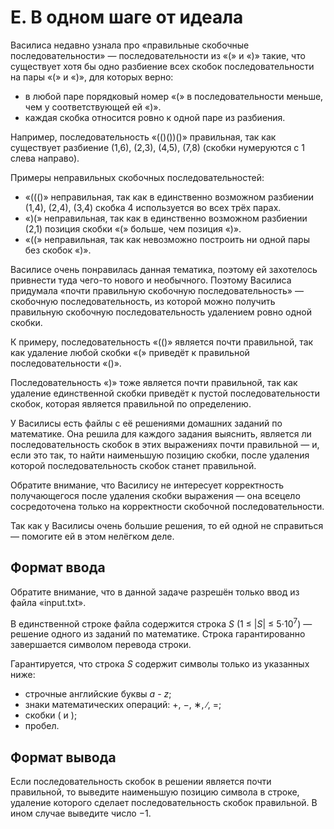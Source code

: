 # E. В одном шаге от идеала

Василиса недавно узнала про «правильные скобочные последовательности» — последовательности из «(» и «)» такие, что существует хотя бы одно разбиение всех скобок последовательности на пары «(» и «)», для которых верно:

- в любой паре порядковый номер «(» в последовательности меньше, чем у соответствующей ей «)».
- каждая скобка относится ровно к одной паре из разбиения.

Например, последовательность «(()())()» правильная, так как существует разбиение (1,6), (2,3), (4,5), (7,8) (скобки нумеруются с 1 слева направо).

Примеры неправильных скобочных последовательностей:

- «((()» неправильная, так как в единственно возможном разбиении (1,4), (2,4), (3,4) скобка 4 используется во всех трёх парах.
- «)(» неправильная, так как в единственно возможном разбиении (2,1) позиция скобки «(» больше, чем позиция «)».
- «((» неправильная, так как невозможно построить ни одной пары без скобок «)».

Василисе очень понравилась данная тематика, поэтому ей захотелось привнести туда чего-то нового и необычного. Поэтому Василиса придумала «почти правильную скобочную последовательность» — скобочную последовательность, из которой можно получить правильную скобочную последовательность удалением ровно одной скобки.

К примеру, последовательность «(()» является почти правильной, так как удаление любой скобки «(» приведёт к правильной последовательности «()».

Последовательность «)» тоже является почти правильной, так как удаление единственной скобки приведёт к пустой последовательности скобок, которая является правильной по определению.

У Василисы есть файлы с её решениями домашних заданий по математике. Она решила для каждого задания выяснить, является ли последовательность скобок в этих выражениях почти правильной — и, если это так, то найти наименьшую позицию скобки, после удаления которой последовательность скобок станет правильной.

Обратите внимание, что Василису не интересует корректность получающегося после удаления скобки выражения — она всецело сосредоточена только на корректности скобочной последовательности.

Так как у Василисы очень большие решения, то ей одной не справиться — помогите ей в этом нелёгком деле. 


## Формат ввода

Обратите внимание, что в данной задаче разрешён только ввод из файла «input.txt».

В единственной строке файла содержится строка _S_ (1 ≤ |_S_| ≤ 5⋅10<sup>7</sup>) — решение одного из заданий по математике. Строка гарантированно завершается символом перевода строки.

Гарантируется, что строка _S_ содержит символы только из указанных ниже:

- строчные английские буквы _a_ - _z_;
- знаки математических операций: +, −, ∗, ∕, =;
- скобки ( и );
- пробел.


## Формат вывода

Если последовательность скобок в решении является почти правильной, то выведите наименьшую позицию символа в строке, удаление которого сделает последовательность скобок правильной. В ином случае выведите число −1. 
